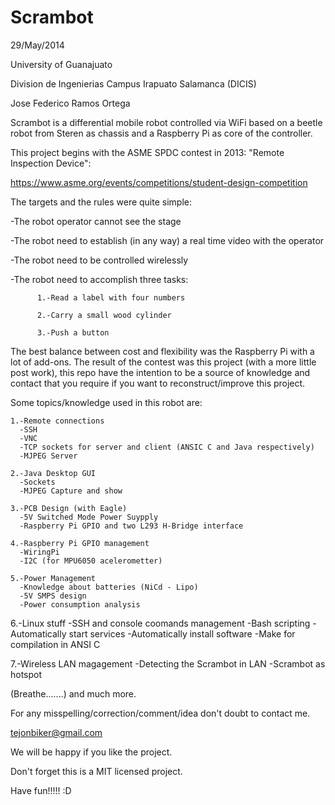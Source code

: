 Scrambot
========

29/May/2014

University of Guanajuato

Division de Ingenierias Campus Irapuato Salamanca (DICIS)

Jose Federico Ramos Ortega

Scrambot is a differential mobile robot controlled via WiFi based
on a beetle robot from Steren as chassis and a Raspberry Pi as core of the controller.

This project begins with the ASME SPDC contest in 2013: "Remote Inspection Device":

https://www.asme.org/events/competitions/student-design-competition

The targets and the rules were quite simple:

  -The robot operator cannot see the stage
  
  -The robot need to establish (in any way) a real time video with the operator
  
  -The robot need to be controlled wirelessly
  
  -The robot need to accomplish three tasks:
  
          1.-Read a label with four numbers
          
          2.-Carry a small wood cylinder
          
          3.-Push a button 
          
The best balance between cost and flexibility was the Raspberry Pi with a lot of add-ons.
The result of the contest was this project (with a more little post work), this repo have the intention
to be a source of knowledge and contact that you require if you want to reconstruct/improve this project. 

Some topics/knowledge used in this robot are:

    1.-Remote connections
      -SSH
      -VNC
      -TCP sockets for server and client (ANSIC C and Java respectively)
      -MJPEG Server
      
    2.-Java Desktop GUI
      -Sockets
      -MJPEG Capture and show
      
    3.-PCB Design (with Eagle)
      -5V Switched Mode Power Suypply
      -Raspberry Pi GPIO and two L293 H-Bridge interface
      
    4.-Raspberry Pi GPIO management
      -WiringPi
      -I2C (for MPU6050 acelerometter)
      
    5.-Power Management 
      -Knowledge about batteries (NiCd - Lipo)
      -5V SMPS design
      -Power consumption analysis
  
6.-Linux stuff
  -SSH and console coomands management
  -Bash scripting
      -Automatically start services
      -Automatically install software
  -Make for compilation in ANSI C
  
7.-Wireless LAN magagement
  -Detecting the Scrambot in LAN
  -Scrambot as hotspot
  
(Breathe.......) and much more.

For any misspelling/correction/comment/idea don't doubt to contact me.

tejonbiker@gmail.com


We will be happy if you like the project. 

Don't forget this is a MIT licensed project.

Have fun!!!!! :D


  
